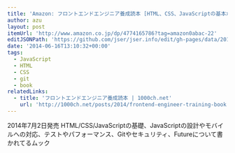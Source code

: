 ```yaml
---
title: 'Amazon: フロントエンドエンジニア養成読本 [HTML、CSS、JavaScriptの基本から現場で役立つ技術まで満載! ] (Software Design plus): 斉藤 祐也, 石本 光司, 加藤 賢一, 水野 隼登, 谷 拓樹, 泉水 翔吾, 原 一成, 平木 聡, 佐藤 歩, 杉本吉章'
author: azu
layout: post
itemUrl: 'http://www.amazon.co.jp/dp/4774165786?tag=amazon0abac-22'
editJSONPath: 'https://github.com/jser/jser.info/edit/gh-pages/data/2014/06/index.json'
date: '2014-06-16T13:10:32+00:00'
tags:
  - JavaScript
  - HTML
  - CSS
  - git
  - book
relatedLinks:
  - title: 'フロントエンドエンジニア養成読本 | 1000ch.net'
    url: 'http://1000ch.net/posts/2014/frontend-engineer-training-book.html'
---
```

2014年7月2日発売
HTML/CSS/JavaScriptの基礎、JavaScriptの設計やモバイルへの対応、テストやパフォーマンス、Gitやセキュリティ、Futureについて書かれてるムック

